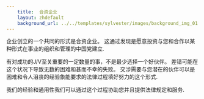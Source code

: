 ```yaml
---
    title:  合资企业 
    layout: zhdefault
    background_url: ../../templates/sylvester/images/background_img_01.jpg
---
```

企业创立的一个共同的形式是合资企业。 这通过发现是愿意投资与您和合作以某种形式在事业的组织和管理的中国党建立.

有对成功的J/V至关重要的一定数量的事，不是最少选择一个好伙伴。 差错可能在这个状况下导致无数的困难和甚而不幸的失败。 交涉需要与您潜在的伙伴可以是困难和令人沮丧的经验象能要求的法律过程填好努力的这个形式.

我们的经验和通用性我们可以通过这个过程协助您并且提供法律规定和服务.

